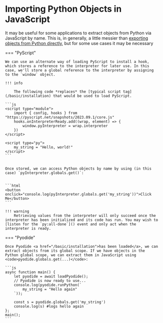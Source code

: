 # Importing Python Objects in JavaScript

It may be useful for some applications to extract objects from Python via JavaScript by name. This is, in generally, a little messier than [exporting objects from Python directly](export-js.md), but for some use cases it may be necessary

=== "PyScript"

    We can use an alternate way of loading PyScript to install a hook, which stores a reference to the interpreter for later use. In this case, we'll store a global reference to the interpreter by assigning to the `window` object.

    !!! info

        The following code *replaces* the [typical script tag](/basic/installation) that would be used to load PyScript.

    ```js
    <script type="module">
        import { config, hooks } from "https://pyscript.net/snapshots/2023.09.1/core.js"
        hooks.onInterpreterReady.add((wrap, element) => {
            window.pyInterpreter = wrap.interpreter
        })
    </script>
    
    <script type="py">
        my_string = "Hello, world!"
    </script>
    ```
    

    Once stored, we can access Python objects by name by using (in this case) `pyInterpreter.globals.get()`:


    ```html
    <button onclick="console.log(pyInterpreter.globals.get('my_string'))">Click Me</button>
    ```

    !!! warning
        Retrieving values from the interpreter will only succeed once the interpreter has been initialized and its code has run. You may wish to [listen for the `py:all-done`]() event and only act when the interpreter is ready.

=== "Pyodide"

    Once Pyodide <a href="/basic/installation">has been loaded</a>, we can extract objects from its global scope. If we have objects in the Python global scope, we can extract them in JavaScript using <code>pyodide.globals.get(...)</code>:

    ```js
    async function main() {
        let pyodide = await loadPyodide();
        // Pyodide is now ready to use...
        console.log(pyodide.runPython(`
            my_string = "Hello again"
        `));

        const s = pyodide.globals.get('my_string')
        console.log(s) #logs hello again
    };
    main(); 
    ```